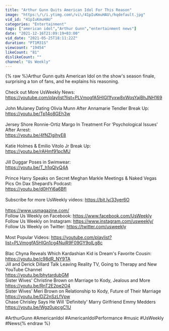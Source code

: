 ```yaml
---
title: "Arthur Gunn Quits American Idol For This Reason"
image: "https:\/\/i.ytimg.com\/vi\/41pIuKmuHAU\/hqdefault.jpg"
vid_id: "41pIuKmuHAU"
categories: "Entertainment"
tags: ["american idol","Arthur Gunn","entertainment news"]
date: "2021-12-16T21:09:19+03:00"
vid_date: "2021-05-25T18:11:22Z"
duration: "PT1M31S"
viewcount: "19454"
likeCount: "81"
dislikeCount: ""
channel: "Us Weekly"
---
```

{% raw %}Arthur Gunn quits American Idol on the show's season finale, surprising a ton of fans, and he explains his reasoning. <br /><br />Check out More UsWeekly News:<br /><a rel="nofollow" target="blank" href="https://youtube.com/playlist?list=PLVmogfA5HIGl1fyxw8xWqsYajBhJNH169">https://youtube.com/playlist?list=PLVmogfA5HIGl1fyxw8xWqsYajBhJNH169</a><br /><br />John Mulaney Dating Olivia Munn After Annamarie Tendler Break Up:<br /><a rel="nofollow" target="blank" href="https://youtu.be/Tp14o8GEh3w">https://youtu.be/Tp14o8GEh3w</a><br /><br />Jersey Shore Ronnie-Ortiz Margo In Treatment For ‘Psychological Issues’ After Arrest:<br /><a rel="nofollow" target="blank" href="https://youtu.be/4fNZlgihyE8">https://youtu.be/4fNZlgihyE8</a><br /><br />Katie Holmes &amp; Emilio Vitolo Jr Break Up:<br /><a rel="nofollow" target="blank" href="https://youtu.be/rAHmf91pcMU">https://youtu.be/rAHmf91pcMU</a><br /><br />Jill Duggar Poses in Swimwear:<br /><a rel="nofollow" target="blank" href="https://youtu.be/T_h1qQIyQ4A">https://youtu.be/T_h1qQIyQ4A</a><br /><br />Prince Harry Speaks on Secret Meghan Markle Meetings &amp; Naked Vegas Pics On Dax Shepard’s Podcast:<br /><a rel="nofollow" target="blank" href="https://youtu.be/d0HYi6a6BfI">https://youtu.be/d0HYi6a6BfI</a><br /><br />Subscribe for more UsWeekly videos: <a rel="nofollow" target="blank" href="https://bit.ly/33yer6O">https://bit.ly/33yer6O</a><br /><br /><a rel="nofollow" target="blank" href="https://www.usmagazine.com/">https://www.usmagazine.com/</a><br />Follow Us Weekly on Facebook: <a rel="nofollow" target="blank" href="https://www.facebook.com/UsWeekly">https://www.facebook.com/UsWeekly</a><br />Follow Us Weekly on Instagram: <a rel="nofollow" target="blank" href="https://www.instagram.com/usweekly/">https://www.instagram.com/usweekly/</a><br />Follow Us Weekly on Twitter: <a rel="nofollow" target="blank" href="https://twitter.com/usweekly">https://twitter.com/usweekly</a><br /><br />Most Popular Videos: <a rel="nofollow" target="blank" href="https://youtube.com/playlist?list=PLVmogfA5HIGn1cg4NuiR9F09GY9oILg8c">https://youtube.com/playlist?list=PLVmogfA5HIGn1cg4NuiR9F09GY9oILg8c</a><br /><br />Blac Chyna Reveals Which Kardashian Kid is Dream's Favorite Cousin: <br /><a rel="nofollow" target="blank" href="https://youtu.be/c98dR_NY9TA">https://youtu.be/c98dR_NY9TA</a><br />Jill and Derick Dillard Talk Leaving Reality TV, Going to Therapy and New YouTube Channel<br /><a rel="nofollow" target="blank" href="https://youtu.be/bhytardubGM">https://youtu.be/bhytardubGM</a><br />Sister Wives' Christine Brown on Marriage to Kody, Jealous and More<br /><a rel="nofollow" target="blank" href="https://youtu.be/RnT2E2pe2O4">https://youtu.be/RnT2E2pe2O4</a><br />Sister Wives' Meri Brown on Relationship to Kody, Future of Their Marriage <a rel="nofollow" target="blank" href="https://youtu.be/DZ2nSzLfVpw">https://youtu.be/DZ2nSzLfVpw</a><br />Chase Chrisley Says He Will 'Definitely' Marry Girlfriend Emmy Medders<br /><a rel="nofollow" target="blank" href="https://youtu.be/Wgz0upcgC1U">https://youtu.be/Wgz0upcgC1U</a><br /><br />#ArthurGunn #AmericanIdol #AmericanIdolPerformance #music #UsWeekly #News{% endraw %}
